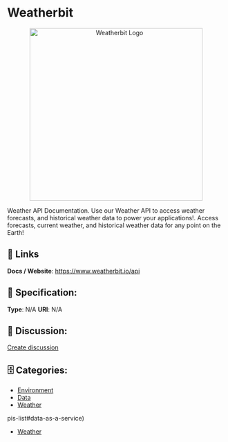 # Weatherbit
<p align="center">
    <img width="400" src="https://raw.githubusercontent.com/apis-list/apis-list/main/apis/weatherbit/logo_256x256.png" alt="Weatherbit Logo"/>
</p>

Weather API Documentation. Use our Weather API to access weather forecasts, and historical weather data to power your applications!. Access forecasts, current weather, and historical weather data for any point on the Earth!

##  🔗 Links
**Docs / Website**: https://www.weatherbit.io/api

## 🧬 Specification:
**Type**: N/A
**URI**: N/A

## 💬 Discussion:
[Create discussion](https://github.com/apis-list/apis-list/discussions/new)

## 🗄️ Categories:
- [Environment](https://github.com/apis-list/apis-list#environment)
- [Data](https://github.com/apis-list/apis-list#data)
- [Weather](https://github.com/apis-list/apis-list#weather)



pis-list#data-as-a-service)
- [Weather](https://github.com/apis-list/apis-list#weather)







